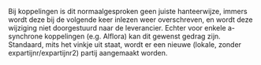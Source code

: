 Bij koppelingen is dit normaalgesproken geen juiste hanteerwijze, immers wordt deze bij de volgende keer inlezen weer overschreven, en wordt deze wijziging niet doorgestuurd naar de leverancier. Echter voor enkele a-synchrone koppelingen (e.g. Alflora) kan dit gewenst gedrag zijn. Standaard, mits het vinkje uit staat, wordt er een nieuwe (lokale, zonder expartijnr/expartijnr2) partij aangemaakt worden.
